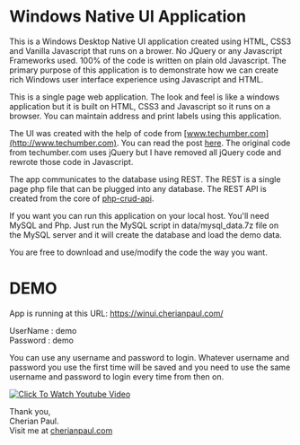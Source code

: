 # Windows Native UI Application
This is a Windows Desktop Native UI application created using HTML, CSS3 and Vanilla Javascript that runs on a brower.  No JQuery or any Javascript Frameworks used. 100% of the code is written on plain old Javascript. The primary purpose of this application is to demonstrate how we can create rich Windows user interface experience using Javascript and HTML. 

This is a single page web application. The look and feel is like a windows application but it is built on HTML, CSS3 and Javascript so it runs on a browser. You can maintain address and print labels using this application. 

The UI was created with the help of code from [www.techumber.com](http://www.techumber.com). You can read the post [here](https://www.techumber.com/the-ultimate-windows7-desktop-using-pure-css3-jquery/). The original code from techumber.com uses jQuery but I have removed all jQuery code and rewrote those code in Javascript. 

The app communicates to the database using REST. The REST is a single page php file that can be plugged into any database. The REST API is created from the core of [php-crud-api](https://github.com/mevdschee/php-crud-api/blob/master/extras/core.php). 

If you want you can run this application on your local host. You'll need MySQL and Php. Just run the MySQL script in data/mysql_data.7z file on the MySQL server and it will create the database and load the demo data. 

You are free to download and use/modify the code the way you want.

# DEMO

App is running at this URL: https://winui.cherianpaul.com/

UserName : demo <br />
Password : demo

You can use any username and password to login. Whatever username and password you use the first time will be saved and you need to use the same username and password to login every time from then on. 

[![Click To Watch Youtube Video](https://img.youtube.com/vi/Jc7lLXXwl8c/0.jpg)](https://www.youtube.com/watch?v=Jc7lLXXwl8c)

Thank you, <br />
Cherian Paul.  <br />
Visit me at [cherianpaul.com](https://www.cherianpaul.com)


